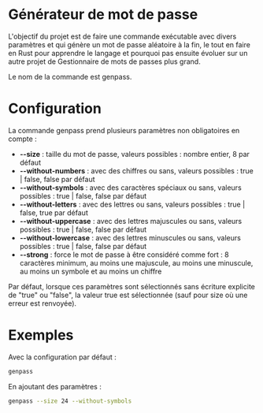 # Générateur de mot de passe
L'objectif du projet est de faire une commande exécutable avec divers paramètres et qui génère un mot de passe aléatoire à la fin, le tout en faire en Rust pour apprendre le langage et pourquoi pas ensuite évoluer sur un autre projet de Gestionnaire de mots de passes plus grand.

Le nom de la commande est genpass.

# Configuration
La commande genpass prend plusieurs paramètres non obligatoires en compte :
- **--size** : taille du mot de passe, valeurs possibles : nombre entier, 8 par défaut
- **--without-numbers** : avec des chiffres ou sans, valeurs possibles : true | false, false par défaut
- **--without-symbols** : avec des caractères spéciaux ou sans, valeurs possibles : true | false, false par défaut
- **--without-letters** : avec des lettres ou sans, valeurs possibles : true | false, true par défaut
- **--without-uppercase** : avec des lettres majuscules ou sans, valeurs possibles : true | false, false par défaut
- **--without-lowercase** : avec des lettres minuscules ou sans, valeurs possibles : true | false, false par défaut
- **--strong** : force le mot de passe à être considéré comme fort : 8 caractères minimum, au moins une majuscule, au moins une minuscule, au moins un symbole et au moins un chiffre

Par défaut, lorsque ces paramètres sont sélectionnés sans écriture explicite de "true" ou "false", la valeur true est sélectionnée (sauf pour size où une erreur est renvoyée).

# Exemples
Avec la configuration par défaut :
```bash
genpass
```

En ajoutant des paramètres :
```bash
genpass --size 24 --without-symbols
```
